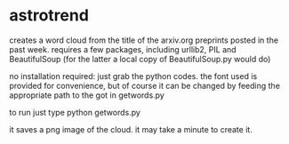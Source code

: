 astrotrend
==========

creates a word cloud from the title of the arxiv.org preprints posted in the past week. requires a few packages, including urllib2, PIL and BeautifulSoup (for the latter a local copy of BeautifulSoup.py would do)

no installation required: just grab the python codes. the font used is provided for convenience, but of course it can be changed by feeding the appropriate path to the got in getwords.py

to run just type python getwords.py

it saves a png image of the cloud. it may take a minute to create it.
